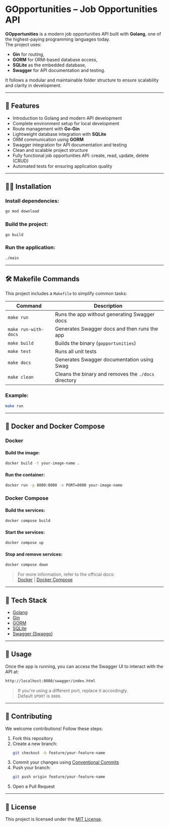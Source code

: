 
# GOpportunities – Job Opportunities API

**GOpportunities** is a modern job opportunities API built with **Golang**, one of the highest-paying programming languages today.  
The project uses:

- **Gin** for routing,
- **GORM** for ORM-based database access,
- **SQLite** as the embedded database,
- **Swagger** for API documentation and testing.

It follows a modular and maintainable folder structure to ensure scalability and clarity in development.

---

## 🚀 Features

- Introduction to Golang and modern API development
- Complete environment setup for local development
- Route management with **Go-Gin**
- Lightweight database integration with **SQLite**
- ORM communication using **GORM**
- Swagger integration for API documentation and testing
- Clean and scalable project structure
- Fully functional job opportunities API: create, read, update, delete (CRUD)
- Automated tests for ensuring application quality

---

## 🧑‍💻 Installation

### Install dependencies:

```bash
go mod download
```

### Build the project:

```bash
go build
```

### Run the application:

```bash
./main
```

---

## 🛠️ Makefile Commands

This project includes a `Makefile` to simplify common tasks:

| Command               | Description                                               |
|-----------------------|-----------------------------------------------------------|
| `make run`            | Runs the app without generating Swagger docs              |
| `make run-with-docs`  | Generates Swagger docs and then runs the app              |
| `make build`          | Builds the binary (`gopportunities`)                      |
| `make test`           | Runs all unit tests                                       |
| `make docs`           | Generates Swagger documentation using Swag                |
| `make clean`          | Cleans the binary and removes the `./docs` directory      |

### Example:

```bash
make run
```

---

## 🐳 Docker and Docker Compose

### Docker

#### Build the image:

```bash
docker build -t your-image-name .
```

#### Run the container:

```bash
docker run -p 8080:8080 -e PORT=8080 your-image-name
```

### Docker Compose

#### Build the services:

```bash
docker compose build
```

#### Start the services:

```bash
docker compose up
```

#### Stop and remove services:

```bash
docker compose down
```

> For more information, refer to the official docs:  
> [Docker](https://docs.docker.com) | [Docker Compose](https://docs.docker.com/compose/)

---

## 🧰 Tech Stack

- [Golang](https://golang.org)
- [Gin](https://github.com/gin-gonic/gin)
- [GORM](https://gorm.io)
- [SQLite](https://www.sqlite.org/index.html)
- [Swagger (Swaggo)](https://github.com/swaggo/swag)

---

## 📎 Usage

Once the app is running, you can access the Swagger UI to interact with the API at:

```bash
http://localhost:8080/swagger/index.html
```

> If you're using a different port, replace it accordingly.  
> Default `$PORT` is `8080`.

---

## 🤝 Contributing

We welcome contributions! Follow these steps:

1. Fork this repository
2. Create a new branch:  
   ```bash
   git checkout -b feature/your-feature-name
   ```
3. Commit your changes using [Conventional Commits](https://www.conventionalcommits.org)
4. Push your branch:  
   ```bash
   git push origin feature/your-feature-name
   ```
5. Open a Pull Request

---

## 📄 License

This project is licensed under the [MIT License](LICENSE.md).
